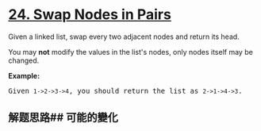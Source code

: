 # [24. Swap Nodes in Pairs](https://leetcode-cn.com/problems/swap-nodes-in-pairs/)
Given a linked list, swap every two adjacent nodes and return its head.

You may **not** modify the values in the list&#39;s nodes, only nodes itself may be changed.



**Example:**


<pre>Given <code>1-&gt;2-&gt;3-&gt;4</code>, you should return the list as <code>2-&gt;1-&gt;4-&gt;3</code>.
</pre>

## 解题思路## 可能的變化
